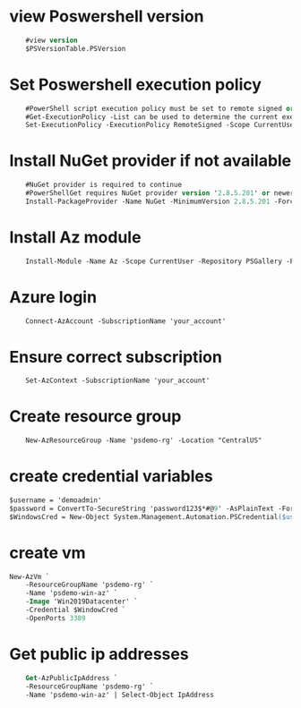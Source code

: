 # view Poswershell version
```ps
    #view version
    $PSVersionTable.PSVersion 
```
# Set Poswershell execution policy
```ps
    #PowerShell script execution policy must be set to remote signed or less restrictive. 
    #Get-ExecutionPolicy -List can be used to determine the current execution policy. 
    Set-ExecutionPolicy -ExecutionPolicy RemoteSigned -Scope CurrentUser
```
# Install NuGet provider if not available
```ps
    #NuGet provider is required to continue
    #PowerShellGet requires NuGet provider version '2.8.5.201' or newer to interact with NuGet-based repositories.
    Install-PackageProvider -Name NuGet -MinimumVersion 2.8.5.201 -Force -Scope CurrentUser
```

# Install Az module 
```ps
    Install-Module -Name Az -Scope CurrentUser -Repository PSGallery -Force
```

# Azure login
```ps
    Connect-AzAccount -SubscriptionName 'your_account' 
```
# Ensure correct subscription
```ps
    Set-AzContext -SubscriptionName 'your_account'
```
# Create resource group
```ps
    New-AzResourceGroup -Name 'psdemo-rg' -Location "CentralUS"
```

# create credential variables
```ps
$username = 'demoadmin'
$password = ConvertTo-SecureString 'password123$*#@9' -AsPlainText -Force
$WindowsCred = New-Object System.Management.Automation.PSCredential($username, $password)
```

# create vm
```ps
New-AzVm `
    -ResourceGroupName 'psdemo-rg' `
    -Name 'psdemo-win-az' `
    -Image 'Win2019Datacenter' `
    -Credential $WindowCred `
    -OpenPorts 3389
```

# Get public ip addresses
```ps
    Get-AzPublicIpAddress `
    -ResourceGroupName 'psdemo-rg' `
    -Name 'psdemo-win-az' | Select-Object IpAddress
```